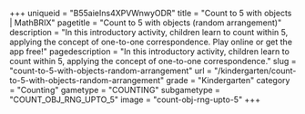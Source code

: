 +++
uniqueid = "B55aieIns4XPVWnwyODR"
title = "Count to 5 with objects | MathBRIX"
pagetitle = "Count to 5 with objects (random arrangement)"
description = "In this introductory activity, children learn to count within 5, applying the concept of one-to-one correspondence. Play online or get the app free!"
pagedescription = "In this introductory activity, children learn to count within 5, applying the concept of one-to-one correspondence."
slug = "count-to-5-with-objects-random-arrangement"
url = "/kindergarten/count-to-5-with-objects-random-arrangement"
grade = "Kindergarten"
category = "Counting"
gametype = "COUNTING"
subgametype = "COUNT_OBJ_RNG_UPTO_5"
image = "count-obj-rng-upto-5"
+++